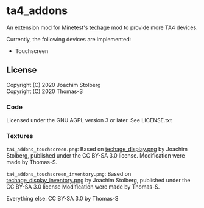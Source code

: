 # ta4_addons

An extension mod for Minetest's [techage](https://github.com/joe7575/techage) mod to provide more TA4 devices.

Currently, the following devices are implemented:

- Touchscreen

## License

Copyright (C) 2020 Joachim Stolberg  
Copyright (C) 2020 Thomas-S

### Code
Licensed under the GNU AGPL version 3 or later. See LICENSE.txt

### Textures

`ta4_addons_touchscreen.png`:
Based on [techage_display.png](https://github.com/joe7575/techage/blob/master/textures/techage_display.png) by Joachim Stolberg, published under the CC BY-SA 3.0 license.
Modification were made by Thomas-S.

`ta4_addons_touchscreen_inventory.png`:
Based on [techage_display_inventory.png](https://github.com/joe7575/techage/blob/master/textures/techage_display_inventory.png) by Joachim Stolberg, published  under the CC BY-SA 3.0 license
Modification were made by Thomas-S.

Everything else:
CC BY-SA 3.0 by Thomas-S

